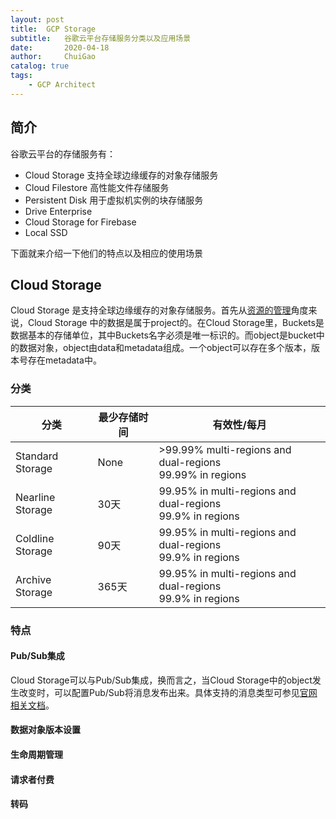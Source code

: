 ```yaml
---
layout: post
title:  GCP Storage
subtitle:   谷歌云平台存储服务分类以及应用场景
date:       2020-04-18	
author:     ChuiGao 
catalog: true 	
tags:							
    - GCP Architect
---
```


## 简介
谷歌云平台的存储服务有：
- Cloud Storage 
支持全球边缘缓存的对象存储服务
- Cloud Filestore
高性能文件存储服务
- Persistent Disk
用于虚拟机实例的块存储服务
- Drive Enterprise
- Cloud Storage for Firebase
- Local SSD

下面就来介绍一下他们的特点以及相应的使用场景

## Cloud Storage 
  Cloud Storage 是支持全球边缘缓存的对象存储服务。首先从[资源的管理](http://example.com/)角度来说，Cloud Storage 中的数据是属于project的。在Cloud Storage里，Buckets是数据基本的存储单位，其中Buckets名字必须是唯一标识的。而object是bucket中的数据对象，object由data和metadata组成。一个object可以存在多个版本，版本号存在metadata中。

### 分类

|    分类    | 最少存储时间 |    有效性/每月
| -- | -- |--
| Standard Storage |  None |>99.99%  multi-regions and dual-regions <br> 99.99% in regions
| Nearline Storage       |  30天 |99.95% in multi-regions and dual-regions<br>99.9% in regions
| Coldline Storage      |  90天 |99.95% in multi-regions and dual-regions<br>99.9% in regions
| Archive Storage       |  365天 |99.95% in multi-regions and dual-regions<br>99.9% in regions

### 特点
#### Pub/Sub集成
Cloud Storage可以与Pub/Sub集成，换而言之，当Cloud Storage中的object发生改变时，可以配置Pub/Sub将消息发布出来。具体支持的消息类型可参见[官网相关文档](https://cloud.google.com/storage/docs/pubsub-notifications)。

#### 数据对象版本设置
#### 生命周期管理
#### 请求者付费
#### 转码